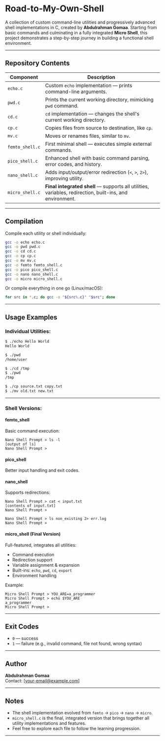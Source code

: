 #  Road-to-My-Own-Shell

A collection of custom command-line utilities and progressively advanced shell implementations in C, created by **Abdulrahman Gomaa**. Starting from basic commands and culminating in a fully integrated **Micro Shell**, this project demonstrates a step-by-step journey in building a functional shell environment.

---

##  Repository Contents

| Component          | Description                                                                 |
|-------------------|-----------------------------------------------------------------------------|
| `echo.c`           | Custom `echo` implementation — prints command-line arguments.               |
| `pwd.c`            | Prints the current working directory, mimicking `pwd` command.              |
| `cd.c`             | `cd` implementation — changes the shell's current working directory.        |
| `cp.c`             | Copies files from source to destination, like `cp`.                        |
| `mv.c`             | Moves or renames files, similar to `mv`.                                   |
| `femto_shell.c`    | First minimal shell — executes simple external commands.                   |
| `pico_shell.c`     | Enhanced shell with basic command parsing, error codes, and history.       |
| `nano_shell.c`     | Adds input/output/error redirection (`<`, `>`, `2>`), improving utility.    |
| `micro_shell.c`    | **Final integrated shell** — supports all utilities, variables, redirection, built-ins, and environment. |

---

##  Compilation

Compile each utility or shell individually:
```bash
gcc -o echo echo.c
gcc -o pwd pwd.c
gcc -o cd cd.c
gcc -o cp cp.c
gcc -o mv mv.c
gcc -o femto femto_shell.c
gcc -o pico pico_shell.c
gcc -o nano nano_shell.c
gcc -o micro micro_shell.c
```

Or compile everything in one go (Linux/macOS):
```bash
for src in *.c; do gcc -o "${src%.c}" "$src"; done
```

---

##  Usage Examples

### Individual Utilities:
```bash
$ ./echo Hello World
Hello World

$ ./pwd
/home/user

$ ./cd /tmp
$ ./pwd
/tmp

$ ./cp source.txt copy.txt
$ ./mv old.txt new.txt
```

---

### Shell Versions:

#### femto_shell
Basic command execution:
```
Nano Shell Prompt > ls -l
[output of ls]
Nano Shell Prompt >
```

#### pico_shell
Better input handling and exit codes.

#### nano_shell
Supports redirections:
```
Nano Shell Prompt > cat < input.txt
[contents of input.txt]
Nano Shell Prompt >

Nano Shell Prompt > ls non_existing 2> err.log
Nano Shell Prompt >
```

#### micro_shell (Final Version)
Full-featured, integrates all utilities:

- Command execution  
- Redirection support  
- Variable assignment & expansion  
- Built-ins: `echo`, `pwd`, `cd`, `export`  
- Environment handling

Example:
```
Micro Shell Prompt > YOU_ARE=a_programmer
Micro Shell Prompt > echo $YOU_ARE
a_programmer
Micro Shell Prompt >
```

---

##  Exit Codes

- `0` — success  
- `1` — failure (e.g., invalid command, file not found, wrong syntax)

---

##  Author

**Abdulrahman Gomaa**  
Contact: [your-email@example.com]

---

##  Notes

- The shell implementation evolved from `femto` → `pico` → `nano` → `micro`.
- `micro_shell.c` is the final, integrated version that brings together all utility implementations and features.
- Feel free to explore each file to follow the learning progression.

---
